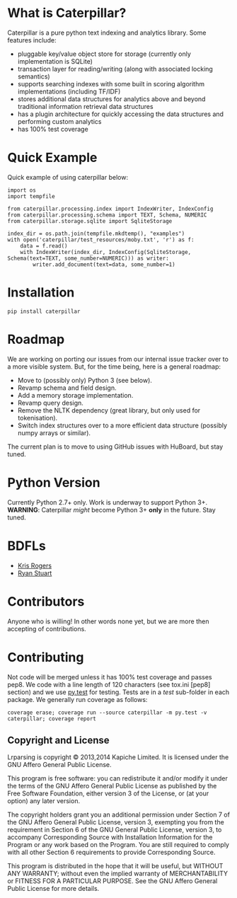 What is Caterpillar?
====================

Caterpillar is a pure python text indexing and analytics library. Some features include:

* pluggable key/value object store for storage (currently only implementation is SQLite)
* transaction layer for reading/writing (along with associated locking semantics)
* supports searching indexes with some built in scoring algorithm implementations (including TF/IDF)
* stores additional data structures for analytics above and beyond traditional information retrieval data structures
* has a plugin architecture for quickly accessing the data structures and performing custom analytics
* has 100% test coverage


Quick Example
=============
Quick example of using caterpillar below:

    import os
    import tempfile
    
    from caterpillar.processing.index import IndexWriter, IndexConfig
    from caterpillar.processing.schema import TEXT, Schema, NUMERIC
    from caterpillar.storage.sqlite import SqliteStorage
    
    index_dir = os.path.join(tempfile.mkdtemp(), "examples")
    with open('caterpillar/test_resources/moby.txt', 'r') as f:
        data = f.read()
        with IndexWriter(index_dir, IndexConfig(SqliteStorage, Schema(text=TEXT, some_number=NUMERIC))) as writer:
            writer.add_document(text=data, some_number=1)
    
Installation
============

    pip install caterpillar
    
Roadmap
=======
We are working on porting our issues from our internal issue tracker over to a more visible system. But, for the time
being, here is a general roadmap:

* Move to (possibly only) Python 3 (see below).
* Revamp schema and field design.
* Add a memory storage implementation.
* Revamp query design.
* Remove the NLTK dependency (great library, but only used for tokenisation).
* Switch index structures over to a more efficient data structure (possibly numpy arrays or similar).
    
The current plan is to move to using GitHub issues with HuBoard, but stay tuned.
    
Python Version
==============
Currently Python 2.7+ only. Work is underway to support Python 3+. **WARNING**: Caterpillar *might* become Python 3+ 
**only** in the future. Stay tuned.

BDFLs
=====
* [Kris Rogers](https://github.com/krisrogers/)
* [Ryan Stuart](https://github.com/rstuart85/)

Contributors
============
Anyone who is willing! In other words none yet, but we are more then accepting of contributions.

Contributing
============
Not code will be merged unless it has 100% test coverage and passes pep8. We code with a line length of 120 characters 
(see tox.ini [pep8] section) and we use [py.test](http://pytest.org/) for testing. Tests are in a *test* sub-folder in 
each package. We generally run coverage as follows:

    coverage erase; coverage run --source caterpillar -m py.test -v caterpillar; coverage report
Copyright and License
---------------------

Lrparsing is copyright © 2013,2014 Kapiche Limited. It is licensed under the GNU Affero General Public License.

This program is free software: you can redistribute it and/or modify it under the terms of the GNU Affero General Public License as published by the Free Software Foundation, either version 3 of the License, or (at your option) any later version.

The copyright holders grant you an additional permission under Section 7 of the GNU Affero General Public License, version 3, exempting you from the requirement in Section 6 of the GNU General Public License, version 3, to accompany Corresponding Source with Installation Information for the Program or any work based on the Program. You are still required to comply with all other Section 6 requirements to provide Corresponding Source.

This program is distributed in the hope that it will be useful, but WITHOUT ANY WARRANTY; without even the implied warranty of MERCHANTABILITY or FITNESS FOR A PARTICULAR PURPOSE. See the GNU Affero General Public License for more details.
